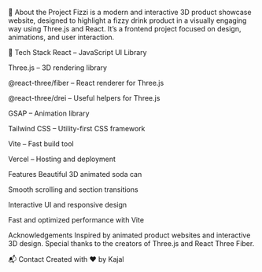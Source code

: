 📝 About the Project
Fizzi is a modern and interactive 3D product showcase website, designed to highlight a fizzy drink product in a visually engaging way using Three.js and React. It’s a frontend project focused on design, animations, and user interaction.

🔧 Tech Stack
React – JavaScript UI Library

Three.js – 3D rendering library

@react-three/fiber – React renderer for Three.js

@react-three/drei – Useful helpers for Three.js

GSAP – Animation library

Tailwind CSS – Utility-first CSS framework

Vite – Fast build tool

Vercel – Hosting and deployment

 Features
Beautiful 3D animated soda can

Smooth scrolling and section transitions

Interactive UI and responsive design

Fast and optimized performance with Vite

 Acknowledgements
Inspired by animated product websites and interactive 3D design.
Special thanks to the creators of Three.js and React Three Fiber.

📬 Contact
Created with ❤️ by Kajal

